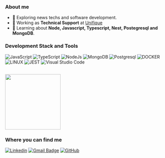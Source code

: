 <h3>About me</h3>

- 🤔 Exploring news techs and software development.
- 💼 Working as **Technical Support** at <a href="https://unifique.com.br/">Unifique</a>
- 🌱 Learning about **Node, Javascript, Typescript, Nest, Postegresql and MongoDB**.

<h3>Development Stack and Tools</h3>

![JavaScript](https://img.shields.io/badge/JavaScript-F7DF1E.svg?style=for-the-badge&logo=JavaScript&logoColor=black)
![TypeScript](https://img.shields.io/badge/TypeScript-3178C6.svg?style=for-the-badge&logo=TypeScript&logoColor=white)
![NodeJs](https://img.shields.io/badge/Node.js-339933.svg?style=for-the-badge&logo=nodedotjs&logoColor=white)
![MongoDB](https://img.shields.io/badge/MongoDB-47A248.svg?style=for-the-badge&logo=MongoDB&logoColor=white)
![Postgresql](https://img.shields.io/badge/PostgreSQL-4169E1.svg?style=for-the-badge&logo=PostgreSQL&logoColor=white)
![DOCKER](https://img.shields.io/badge/Docker-2496ED.svg?style=for-the-badge&logo=Docker&logoColor=white)
![LINUX](https://img.shields.io/badge/Linux-FCC624.svg?style=for-the-badge&logo=Linux&logoColor=black)
![JEST](https://img.shields.io/badge/Jest-C21325.svg?style=for-the-badge&logo=Jest&logoColor=white)
![Visual Studio Code](https://img.shields.io/badge/Visual%20Studio%20Code-007ACC.svg?style=for-the-badge&logo=Visual-Studio-Code&logoColor=white)

<br/>

<a href="https://github.com/fiamon">
  <img height="180em" src="https://github-readme-stats.vercel.app/api?username=fiamon&theme=dracula&show_icons=true" />
</a>

<h3>Where you can find me</h3>

[![Linkedin](https://img.shields.io/badge/LinkedIn-0A66C2.svg?style=for-the-badge&logo=LinkedIn&logoColor=white)](https://www.linkedin.com/in/fiamon/)
[![Gmail Badge](https://img.shields.io/badge/Gmail-EA4335.svg?style=for-the-badge&logo=Gmail&logoColor=white)](mailto:juliogustavofi@gmail.com)
[![GitHub](https://img.shields.io/badge/GitHub-181717.svg?style=for-the-badge&logo=GitHub&logoColor=white)](https://github.com/fiamon)
